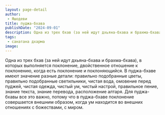 ```yaml
---
layout: page-detail
author:
 - Яшодеви
title: пуджа-бхава
publishDate: "2024-09-01"
description: Одна из трех бхав (за ней идут дхьяна-бхава и брахма-бхава), в которых выполняется поклонение, двойственное отношение к поклонению, когда есть поклонение и поклоняющийся. В пуджа-бхаве имеют значение разные детали правильно подобранные цветы, правильно подобранные светильники, чистая вода, омовение перед пуджей, чистая одежда, чистый ум, чистый настрой, правильное пение, знание текста, знание перевода, расположение алтаря. Для пуджа-бхавы все это важно, потому что в пуджа-бхаве поклонение совершается внешним образом, когда ум находится во внешних отношениях с божествами, с миром.
tags:
 - санатана дхарма
image: 
---
```


Одна из трех бхав (за ней идут дхьяна-бхава и брахма-бхава), в которых выполняется поклонение, двойственное отношение к поклонению, когда есть поклонение и поклоняющийся. В пуджа-бхаве имеют значение разные детали: правильно подобранные цветы, правильно подобранные светильники, чистая вода, омовение перед пуджей, чистая одежда, чистый ум, чистый настрой, правильное пение, знание текста, знание перевода, расположение алтаря. Для пуджа-бхавы все это важно, потому что в пуджа-бхаве поклонение совершается внешним образом, когда ум находится во внешних отношениях с божествами, с миром.


